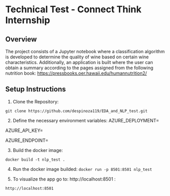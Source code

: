 # Technical Test - Connect Think Internship

## Overview
The project consists of a Jupyter notebook where a classification algorithm is developed to determine the quality of wine based on certain wine characteristics. Additionally, an application is built where the user can obtain a summary according to the pages assigned from the following nutrition book: https://pressbooks.oer.hawaii.edu/humannutrition2/ 

## Setup Instructions
1. Clone the Repository:

```git clone https://github.com/despinoza119/EDA_and_NLP_test.git```

2. Define the necessary environment variables:
AZURE_DEPLOYMENT=

AZURE_API_KEY=

AZURE_ENDPOINT=

3. Build the docker image:

```docker build -t nlp_test .```

4. Run the docker image builded:
```docker run -p 8501:8501 nlp_test```

5. To visualize the app go to: http://localhost:8501 :

```http://localhost:8501```